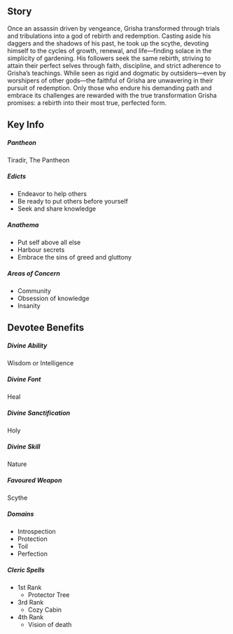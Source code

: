 ## Story
Once an assassin driven by vengeance, Grisha transformed through trials and tribulations into a god of rebirth and redemption. Casting aside his daggers and the shadows of his past, he took up the scythe, devoting himself to the cycles of growth, renewal, and life—finding solace in the simplicity of gardening. His followers seek the same rebirth, striving to attain their perfect selves through faith, discipline, and strict adherence to Grisha’s teachings. While seen as rigid and dogmatic by outsiders—even by worshipers of other gods—the faithful of Grisha are unwavering in their pursuit of redemption. Only those who endure his demanding path and embrace its challenges are rewarded with the true transformation Grisha promises: a rebirth into their most true, perfected form.

## Key Info
##### Pantheon
Tiradir, The Pantheon
##### Edicts
- Endeavor to help others
- Be ready to put others before yourself
- Seek and share knowledge
##### Anathema
- Put self above all else
- Harbour secrets
- Embrace the sins of greed and gluttony
##### Areas of Concern
- Community
- Obsession of knowledge
- Insanity

## Devotee Benefits
##### Divine Ability
Wisdom or Intelligence
##### Divine Font
Heal
##### Divine Sanctification
Holy
##### Divine Skill
Nature
##### Favoured Weapon
Scythe
##### Domains
- Introspection
- Protection
- Toil
- Perfection
##### Cleric Spells
- 1st Rank
	- Protector Tree
- 3rd Rank
	- Cozy Cabin
- 4th Rank
	- Vision of death